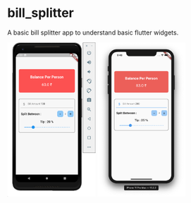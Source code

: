 # bill_splitter

A basic bill splitter app to understand basic flutter widgets.


<img src="./screenshots/android.png" height="350" width="200">
<img src="./screenshots/ios.png" height="350" width="200">
